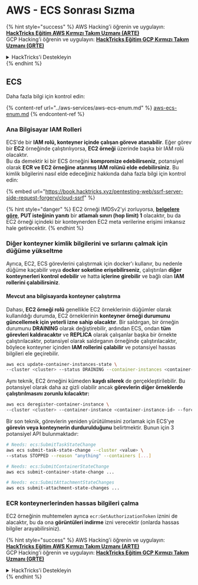 # AWS - ECS Sonrası Sızma

{% hint style="success" %}
AWS Hacking'i öğrenin ve uygulayın: <img src="/.gitbook/assets/image.png" alt="" data-size="line">[**HackTricks Eğitim AWS Kırmızı Takım Uzmanı (ARTE)**](https://training.hacktricks.xyz/courses/arte)<img src="/.gitbook/assets/image.png" alt="" data-size="line">\
GCP Hacking'i öğrenin ve uygulayın: <img src="/.gitbook/assets/image (2).png" alt="" data-size="line">[**HackTricks Eğitim GCP Kırmızı Takım Uzmanı (GRTE)**<img src="/.gitbook/assets/image (2).png" alt="" data-size="line">](https://training.hacktricks.xyz/courses/grte)

<details>

<summary>HackTricks'i Destekleyin</summary>

* [**Abonelik planlarını**](https://github.com/sponsors/carlospolop) kontrol edin!
* 💬 [**Discord grubuna**](https://discord.gg/hRep4RUj7f) katılın veya [**telegram grubuna**](https://t.me/peass) katılın veya bizi **Twitter** 🐦 [**@hacktricks\_live**](https://twitter.com/hacktricks\_live)** takip edin.**
* **Hacking püf noktalarını paylaşarak PR'ler göndererek** [**HackTricks**](https://github.com/carlospolop/hacktricks) ve [**HackTricks Cloud**](https://github.com/carlospolop/hacktricks-cloud) github depolarına katkıda bulunun.

</details>
{% endhint %}

## ECS

Daha fazla bilgi için kontrol edin:

{% content-ref url="../aws-services/aws-ecs-enum.md" %}
[aws-ecs-enum.md](../aws-services/aws-ecs-enum.md)
{% endcontent-ref %}

### Ana Bilgisayar IAM Rolleri

ECS'de bir **IAM rolü, konteyner içinde çalışan göreve atanabilir**. Eğer görev bir **EC2** örneğinde çalıştırılıyorsa, **EC2 örneği** üzerinde başka bir IAM rolü olacaktır.\
Bu da demektir ki bir ECS örneğini **kompromize edebilirseniz**, potansiyel olarak **ECR ve EC2 örneğine atanmış IAM rolünü elde edebilirsiniz**. Bu kimlik bilgilerini nasıl elde edeceğiniz hakkında daha fazla bilgi için kontrol edin:

{% embed url="https://book.hacktricks.xyz/pentesting-web/ssrf-server-side-request-forgery/cloud-ssrf" %}

{% hint style="danger" %}
EC2 örneği IMDSv2'yi zorluyorsa, [**belgelere göre**](https://docs.aws.amazon.com/AWSEC2/latest/UserGuide/instance-metadata-v2-how-it-works.html), **PUT isteğinin yanıtı** bir **atlamalı sınırı (hop limit) 1** olacaktır, bu da EC2 örneği içindeki bir konteynerden EC2 meta verilerine erişimi imkansız hale getirecektir.
{% endhint %}

### Diğer konteyner kimlik bilgilerini ve sırlarını çalmak için düğüme yükseltme

Ayrıca, EC2, ECS görevlerini çalıştırmak için docker'ı kullanır, bu nedenle düğüme kaçabilir veya **docker soketine erişebilirseniz**, çalıştırılan **diğer konteynerleri kontrol edebilir** ve hatta **içlerine girebilir** ve bağlı olan **IAM rollerini çalabilirsiniz**.

#### Mevcut ana bilgisayarda konteyner çalıştırma

Dahası, **EC2 örneği rolü** genellikle EC2 örneklerinin düğümler olarak kullanıldığı durumda, EC2 örneklerinin **konteyner örneği durumunu güncellemek için yeterli izne sahip olacaktır**. Bir saldırgan, bir örneğin durumunu **DRAINING** olarak değiştirebilir, ardından ECS, ondan **tüm görevleri kaldıracaktır** ve **REPLICA** olarak çalışanlar başka bir örnekte çalıştırılacaktır, potansiyel olarak saldırganın örneğinde çalıştırılacaktır, böylece konteyner içinden **IAM rollerini çalabilir** ve potansiyel hassas bilgileri ele geçirebilir.
```bash
aws ecs update-container-instances-state \
--cluster <cluster> --status DRAINING --container-instances <container-instance-id>
```
Aynı teknik, EC2 örneğini kümeden **kaydı silerek** de gerçekleştirilebilir. Bu potansiyel olarak daha az gizli olabilir ancak **görevlerin diğer örneklerde çalıştırılmasını zorunlu kılacaktır:**
```bash
aws ecs deregister-container-instance \
--cluster <cluster> --container-instance <container-instance-id> --force
```
Bir son teknik, görevlerin yeniden yürütülmesini zorlamak için ECS'ye **görevin veya konteynerin durdurulduğunu** belirtmektir. Bunun için 3 potansiyel API bulunmaktadır:
```bash
# Needs: ecs:SubmitTaskStateChange
aws ecs submit-task-state-change --cluster <value> \
--status STOPPED --reason "anything" --containers [...]

# Needs: ecs:SubmitContainerStateChange
aws ecs submit-container-state-change ...

# Needs: ecs:SubmitAttachmentStateChanges
aws ecs submit-attachment-state-changes ...
```
### ECR konteynerlerinden hassas bilgileri çalma

EC2 örneğinin muhtemelen ayrıca `ecr:GetAuthorizationToken` iznini de alacaktır, bu da ona **görüntüleri indirme** izni verecektir (onlarda hassas bilgiler arayabilirsiniz). 

{% hint style="success" %}
AWS Hacking'i öğrenin ve uygulayın:<img src="/.gitbook/assets/image.png" alt="" data-size="line">[**HackTricks Eğitim AWS Kırmızı Takım Uzmanı (ARTE)**](https://training.hacktricks.xyz/courses/arte)<img src="/.gitbook/assets/image.png" alt="" data-size="line">\
GCP Hacking'i öğrenin ve uygulayın: <img src="/.gitbook/assets/image (2).png" alt="" data-size="line">[**HackTricks Eğitim GCP Kırmızı Takım Uzmanı (GRTE)**<img src="/.gitbook/assets/image (2).png" alt="" data-size="line">](https://training.hacktricks.xyz/courses/grte)

<details>

<summary>HackTricks'i Destekleyin</summary>

* [**Abonelik planlarını**](https://github.com/sponsors/carlospolop) kontrol edin!
* 💬 [**Discord grubuna**](https://discord.gg/hRep4RUj7f) katılın veya [**telegram grubuna**](https://t.me/peass) katılın veya bizi **Twitter** 🐦 [**@hacktricks\_live**](https://twitter.com/hacktricks\_live)** takip edin.**
* **Hacking püf noktalarını paylaşarak PR'lar göndererek** [**HackTricks**](https://github.com/carlospolop/hacktricks) ve [**HackTricks Cloud**](https://github.com/carlospolop/hacktricks-cloud) github depolarına katkıda bulunun.

</details>
{% endhint %}
